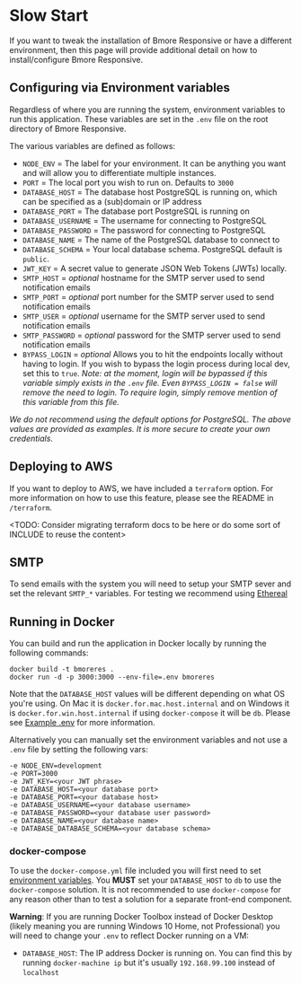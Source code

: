 # Slow Start

If you want to tweak the installation of Bmore Responsive or have a different environment, then this page will provide additional detail on how to install/configure Bmore Responsive.

## Configuring via Environment variables

Regardless of where you are running the system, environment variables to run this application. These variables are set in the `.env` file on the root directory of Bmore Responsive.

The various variables are defined as follows:

- `NODE_ENV` = The label for your environment. It can be anything you want and will allow you to differentiate multiple instances.
- `PORT` = The local port you wish to run on. Defaults to `3000`
- `DATABASE_HOST` = The database host PostgreSQL is running on, which can be specified as a (sub)domain or IP address
- `DATABASE_PORT` = The database port PostgreSQL is running on
- `DATABASE_USERNAME` = The username for connecting to PostgreSQL
- `DATABASE_PASSWORD` = The password for connecting to PostgreSQL
- `DATABASE_NAME` = The name of the PostgreSQL database to connect to
- `DATABASE_SCHEMA` = Your local database schema. PostgreSQL default is `public`.
- `JWT_KEY` = A secret value to generate JSON Web Tokens (JWTs) locally.
- `SMTP_HOST` = _optional_ hostname for the SMTP server used to send notification emails
- `SMTP_PORT` = _optional_ port number for the SMTP server used to send notification emails
- `SMTP_USER` = _optional_ username for the SMTP server used to send notification emails
- `SMTP_PASSWORD` = _optional_ password for the SMTP server used to send notification emails
- `BYPASS_LOGIN` = _optional_ Allows you to hit the endpoints locally without having to login. If you wish to bypass the login process during local dev, set this to `true`. _Note: at the moment, login will be bypassed if this variable simply exists in the `.env` file. Even `BYPASS_LOGIN = false` will remove the need to login. To require login, simply remove mention of this variable from this file._

_We do not recommend using the default options for PostgreSQL. The above values are provided as examples. It is more secure to create your own credentials._

## Deploying to AWS

If you want to deploy to AWS, we have included a `terraform` option. For more information on how to use this feature, please see the README in `/terraform`.

<TODO: Consider migrating terraform docs to be here or do some sort of INCLUDE to reuse the content> 

## SMTP

To send emails with the system you will need to setup your SMTP sever and set the relevant `SMTP_*` variables. For testing we recommend using [Ethereal](https://ethereal.email/)

## Running in Docker

You can build and run the application in Docker locally by running the following commands:
```
docker build -t bmoreres .
docker run -d -p 3000:3000 --env-file=.env bmoreres
```
Note that the `DATABASE_HOST` values will be different depending on what OS you're using. On Mac it is `docker.for.mac.host.internal` and on Windows it is `docker.for.win.host.internal` if using `docker-compose` it will be `db`. Please see [Example .env](#example-env) for more information.

Alternatively you can manually set the environment variables and not use a `.env` file by setting the following vars:
```
-e NODE_ENV=development
-e PORT=3000
-e JWT_KEY=<your JWT phrase>
-e DATABASE_HOST=<your database port>
-e DATABASE_PORT=<your database host>
-e DATABASE_USERNAME=<your database username>
-e DATABASE_PASSWORD=<your database user password>
-e DATABASE_NAME=<your database name>
-e DATABASE_DATABASE_SCHEMA=<your database schema>
```

### docker-compose

To use the `docker-compose.yml` file included you will first need to set [environment variables](#environment-variables). You **MUST** set your `DATABASE_HOST` to `db` to use the `docker-compose` solution. It is not recommended to use `docker-compose` for any reason other than to test a solution for a separate front-end component.

**Warning**: If you are running Docker Toolbox instead of Docker Desktop (likely meaning you are running Windows 10 Home, not Professional) you will need to change your `.env` to reflect Docker running on a VM:

- `DATABASE_HOST`: The IP address Docker is running on. You can find this by running `docker-machine ip` but it's usually `192.168.99.100` instead of `localhost`
